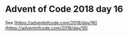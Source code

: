 # Advent of Code 2018 day 16

See [https://adventofcode.com/2018/day/16](https://adventofcode.com/2018/day/16)
